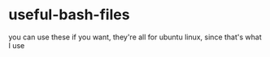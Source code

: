 # useful-bash-files
you can use these if you want, they're all for ubuntu linux, since that's what I use
